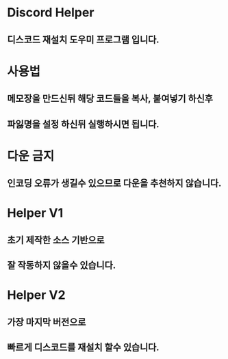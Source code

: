 Discord Helper
=============

디스코드 재설치 도우미 프로그램 입니다.
-------


사용법
======

메모장을 만드신뒤 해당 코드들을 복사, 붙여넣기 하신후
----------
파잃명을 설정 하신뒤 실행하시면 됩니다.
-------



다운 금지
==========

인코딩 오류가 생길수 있으므로 다운을 추천하지 않습니다.
-------


Helper V1
==========

초기 제작한 소스 기반으로
--------
잘 작동하지 않을수 있습니다.
----------------




Helper V2
=============

가장 마지막 버전으로
--------------
빠르게 디스코드를 재설치 할수 있습니다.
-------------
